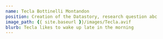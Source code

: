 ```yaml
---
name: Tecla Bottinelli Montandon
position: Creation of the Datastory, research question abc
image_path: {{ site.baseurl }}/images/Tecla.avif
blurb: Tecla likes to wake up late in the morning
---
```

